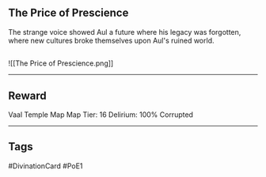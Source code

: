 ## The Price of Prescience
The strange voice showed Aul a future where his legacy was forgotten, where new cultures broke themselves upon Aul's ruined world.
## 
![[The Price of Prescience.png]]

---
## Reward
Vaal Temple Map
Map Tier: 16
Delirium: 100%
Corrupted

---
## Tags
#DivinationCard
#PoE1